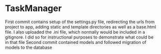 # TaskManager  
First commit contains setup of the settings.py file, redirecting the urls from project to app, adding static and template directories as well as a base.html file. I also uploaded the .ini file, which normally would be included in a gitignore. I did so for instructional purposes to demonstrate what could be in that file
Second commit contained models and followed migration of models to the database
